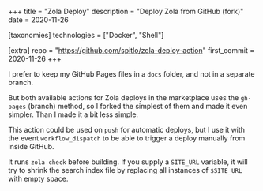 +++
title = "Zola Deploy"
description = "Deploy Zola from GitHub (fork)"
date = 2020-11-26

[taxonomies]
technologies = ["Docker", "Shell"]

[extra]
repo = "https://github.com/spitlo/zola-deploy-action"
first_commit = 2020-11-26
+++

I prefer to keep my GitHub Pages files in a `docs` folder, and not in a separate branch.

But both available actions for Zola deploys in the marketplace uses the `gh-pages` (branch) method, so I forked the simplest of them and made it even simpler. Than I made it a bit less simple.

This action could be used on `push` for automatic deploys, but I use it with the event `workflow_dispatch` to be able to trigger a deploy manually from inside GitHub.

It runs `zola check` before building. If you supply a `SITE_URL` variable, it will try to shrink the search index file by replacing all instances of `$SITE_URL` with empty space.
